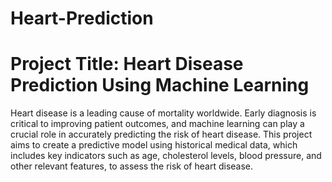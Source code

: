 # Heart-Prediction
# Project Title: Heart Disease Prediction Using Machine Learning

Heart disease is a leading cause of mortality worldwide. Early diagnosis is critical to improving patient outcomes, and machine learning can play a crucial role in accurately predicting the risk of heart disease. This project aims to create a predictive model using historical medical data, which includes key indicators such as age, cholesterol levels, blood pressure, and other relevant features, to assess the risk of heart disease.
